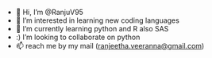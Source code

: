 - 👋 Hi, I’m @RanjuV95
- 👀 I’m interested in learning new coding languages
- 🌱 I’m currently learning python and R also SAS
- :) I’m looking to collaborate on python
- 📫 reach me by my mail (ranjeetha.veeranna@gmail.com)

<!---
RanjuV95/RanjuV95 is a ✨ special ✨ repository because its `README.md` (this file) appears on your GitHub profile.
You can click the Preview link to take a look at your changes.
--->
